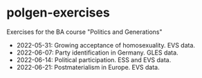 # polgen-exercises
Exercises for the BA course "Politics and Generations"

- 2022-05-31: Growing acceptance of homosexuality. EVS data.
- 2022-06-07: Party identification in Germany. GLES data.
- 2022-06-14: Political participation. ESS and EVS data.
- 2022-06-21: Postmaterialism in Europe. EVS data.
